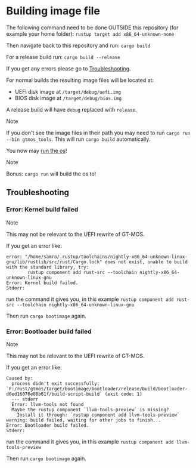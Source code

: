 # Building image file

The following command need to be done OUTSIDE this repository (for example your home folder):
`rustup target add x86_64-unknown-none`

Then navigate back to this repository and run:
`cargo build`

For a release build run:
`cargo build --release`

If you get any errors please go to [Troubleshooting](#troubleshooting).

For normal builds the resulting image files will be located at:

* UEFI disk image at `/target/debug/uefi.img`
* BIOS disk image at `/target/debug/bios.img`

A release build will have `debug` replaced with `release`.

> [!NOTE]  
> If you don't see the image files in their path you may need to run `cargo run  --bin gtmos_tools`. This will run `cargo build` automatically.

You now may [run the os](./running.md)!

> [!NOTE]  
> Bonus: `cargo run` will build the os to!

## Troubleshooting

### Error: Kernel build failed

> [!NOTE]  
> This may not be relevant to the UEFI rewrite of GT-MOS.

If you get an error like:

```text
error: "/home/samro/.rustup/toolchains/nightly-x86_64-unknown-linux-gnu/lib/rustlib/src/rust/Cargo.lock" does not exist, unable to build with the standard library, try:
        rustup component add rust-src --toolchain nightly-x86_64-unknown-linux-gnu
Error: Kernel build failed.
Stderr:
```

run the command it gives you, in this example `rustup component add rust-src --toolchain nightly-x86_64-unknown-linux-gnu`

Then run `cargo bootimage` again.

### Error: Bootloader build failed

> [!NOTE]  
> This may not be relevant to the UEFI rewrite of GT-MOS.

If you get an error like:

```text
Caused by:
  process didn't exit successfully: `F:/rust/gtmos/target/bootimage/bootloader/release/build/bootloader-d6ed16076e08b61f/build-script-build` (exit code: 1)
  --- stderr
  Error: llvm-tools not found
  Maybe the rustup component `llvm-tools-preview` is missing?
    Install it through: `rustup component add llvm-tools-preview`
warning: build failed, waiting for other jobs to finish...
Error: Bootloader build failed.
Stderr:
```

run the command it gives you, in this example `rustup component add llvm-tools-preview`

Then run `cargo bootimage` again.
